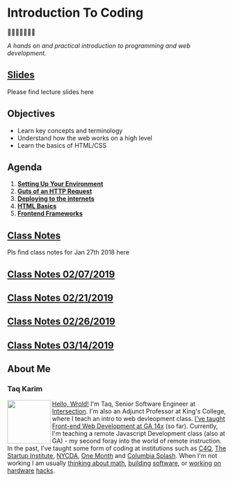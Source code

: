 # Introduction To Coding
🎉🎈🎂🍾🎊🍻💃

*A hands on and practical introduction to programming and web development.*

## [Slides](https://mottaquikarim.github.io/rehearsal/public/stage.html?source=13n1r1#/)
Please find lecture slides here

## Objectives

* Learn key concepts and terminology
* Understand how the web works on a high level
* Learn the basics of HTML/CSS

## Agenda

1. **[Setting Up Your Environment](https://github.com/FEWDMaterials/IntroToCoding/tree/master/SettingUpYourEnvironment)**
1. **[Guts of an HTTP Request](https://github.com/FEWDMaterials/IntroToCoding/tree/master/GutsOfAnHTTPRequest)**
1. **[Deploying to the internets](https://github.com/FEWDMaterials/IntroToCoding/tree/master/DeployingToTheInternets)**
1. **[HTML Basics](https://github.com/FEWDMaterials/IntroToCoding/tree/master/HTMLBasics)**
1. **[Frontend Frameworks](https://github.com/FEWDMaterials/IntroToCoding/tree/master/FrontendFrameworks)**

## [Class Notes](https://github.com/FEWDMaterials/IntroToCoding/tree/master/ClassNotes)
Pls find class notes for Jan 27th 2018 here

## [Class Notes 02/07/2019](https://github.com/FEWDMaterials/IntroToCoding/tree/master/Notes_02072019)

## [Class Notes 02/21/2019](https://github.com/FEWDMaterials/IntroToCoding/blob/master/NOTES_02212019/index.html)

## [Class Notes 02/26/2019](https://github.com/FEWDMaterials/IntroToCoding/blob/master/NOTES_02262019/index.html)

## [Class Notes 03/14/2019](https://github.com/FEWDMaterials/IntroToCoding/tree/master/03142019/index.html)

## About Me

### Taq Karim
<img src="https://raw.githubusercontent.com/mottaquikarim/FEWDRemote/master/assets/Image-1-1.jpg" style="width: 100px; height: auto;" width="100" align="left"> 

[Hello, Wrold!](https://medium.com/@the_taqquikarim/console-log-hello-wrold-3e3abeb44396) I'm Taq, Senior Software Engineer at [Intersection](https://twitter.com/intersection_co). I'm also an Adjunct Professor at King's College, where I teach an intro to web devleopment class. [I've taught Front-end Web Development at GA 14x](https://medium.com/@the_taqquikarim/10-lessons-learned-from-100-weeks-of-teaching-fewd-12c43db14f6b) (so far). Currently, I'm teaching a remote Javascript Development class (also at GA) - my second foray into the world of remote instruction. In the past, I've taught some form of coding at institutions such as [C4Q](https://www.c4q.nyc/), [The Startup Institute](https://www.startupinstitute.com/), [NYCDA](https://nycda.com/), [One Month](https://onemonth.com/) and [Columbia Splash](https://columbia.learningu.org/). When I'm not working I am usually [thinking about math](https://medium.com/math-musings/why-does-25-25-2-2-1-100-25-an-explanation-6c7e7b283d41), [building](https://medium.com/@the_taqquikarim/a-technique-for-saving-content-from-a-data-text-html-uri-10f045a8876d) [software](https://medium.com/@the_taqquikarim/introducing-bonfire-2c0e437895e2), or [working](https://photos.app.goo.gl/w1crzgI7DqCgGR373) [on](https://photos.app.goo.gl/EaFkp5SmyO0opkg32) [hardware](https://photos.app.goo.gl/tvxPl2zbIMl7FEnK2) [hacks](https://www.instagram.com/p/8rARZNND_t/?taken-by=taqqui.karim).
